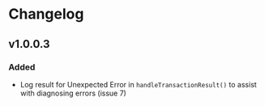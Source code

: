 # Changelog

## v1.0.0.3

### Added
- Log result for Unexpected Error in `handleTransactionResult()` to assist with diagnosing errors (issue 7)